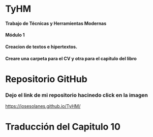 # TyHM
#### Trabajo de Técnicas y Herramientas Modernas <br>
#### Módulo 1 <br> 
#### Creacion de textos e hipertextos. <br>
#### Creare una carpeta para el CV y otra para el capitulo del libro

# Repositorio GitHub
### Dejo el link de mi repositorio hacinedo click en la imagen
https://josesolanes.github.io/TyHM/



# Traducción del Capitulo 10
